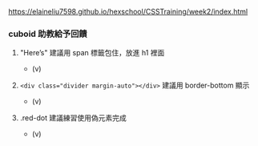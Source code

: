 https://elaineliu7598.github.io/hexschool/CSSTraining/week2/index.html

### cuboid 助教給予回饋

1. "Here’s" 建議用 span 標籤包住，放進 h1 裡面
    * (v)

2. `<div class="divider margin-auto"></div>` 建議用 border-bottom 顯示
    * (v)

3. .red-dot 建議練習使用偽元素完成
    * (v)
  
